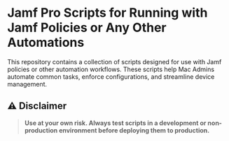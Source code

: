 # Jamf Pro Scripts for Running with Jamf Policies or Any Other Automations

This repository contains a collection of scripts designed for use with Jamf policies or other automation workflows. These scripts help Mac Admins automate common tasks, enforce configurations, and streamline device management.

## ⚠️ Disclaimer

> **Use at your own risk. Always test scripts in a development or non-production environment before deploying them to production.**
